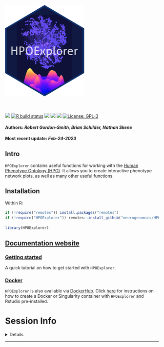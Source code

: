 <img src= 'https://github.com/neurogenomics/HPOExplorer/raw/master/inst/hex/hex.png' height= '300' ><br><br><br><br>
[![](https://img.shields.io/badge/devel%20version-0.99.5-black.svg)](https://github.com/neurogenomics/HPOExplorer)
[![R build
status](https://github.com/neurogenomics/HPOExplorer/workflows/rworkflows/badge.svg)](https://github.com/neurogenomics/HPOExplorer/actions)
[![](https://img.shields.io/github/last-commit/neurogenomics/HPOExplorer.svg)](https://github.com/neurogenomics/HPOExplorer/commits/master)
[![](https://img.shields.io/github/languages/code-size/neurogenomics/HPOExplorer.svg)](https://github.com/neurogenomics/HPOExplorer)
[![](https://codecov.io/gh/neurogenomics/HPOExplorer/branch/master/graph/badge.svg)](https://codecov.io/gh/neurogenomics/HPOExplorer)
[![License:
GPL-3](https://img.shields.io/badge/license-GPL--3-blue.svg)](https://cran.r-project.org/web/licenses/GPL-3)  
<h4>  
Authors: <i>Robert Gordon-Smith, Brian Schilder, Nathan Skene</i>  
</h4>
<h4>  
Most recent update: <i>Feb-24-2023</i>  
</h4>

## Intro

`HPOExplorer` contains useful functions for working with the [Human
Phenotype Ontology (HPO)](https://hpo.jax.org/app/). It allows you to
create interactive phenotype network plots, as well as many other useful
functions.

## Installation

Within R:

``` r
if (!require("remotes")) install.packages("remotes")
if (!require("HPOExplorer")) remotes::install_github("neurogenomics/HPOExplorer")

library(HPOExplorer)
```

## [Documentation website](https://neurogenomics.github.io/HPOExplorer/)

### [Getting started](https://neurogenomics.github.io/HPOExplorer/articles/HPOExplorer.html)

A quick tutorial on how to get started with `HPOExplorer`.

### [Docker](https://neurogenomics.github.io/HPOExplorer/articles/docker.html)

`HPOExplorer` is also available via
[DockerHub](https://hub.docker.com/repository/docker/neurogenomicslab/hpoexplorer).
Click
[here](https://neurogenomics.github.io/HPOExplorer/articles/docker.html)
for instructions on how to create a Docker or Singularity container with
`HPOExplorer` and Rstudio pre-installed.

# Session Info

<details>

``` r
utils::sessionInfo()
```

    ## R version 4.2.1 (2022-06-23)
    ## Platform: x86_64-apple-darwin17.0 (64-bit)
    ## Running under: macOS Big Sur ... 10.16
    ## 
    ## Matrix products: default
    ## BLAS:   /Library/Frameworks/R.framework/Versions/4.2/Resources/lib/libRblas.0.dylib
    ## LAPACK: /Library/Frameworks/R.framework/Versions/4.2/Resources/lib/libRlapack.dylib
    ## 
    ## locale:
    ## [1] en_US.UTF-8/en_US.UTF-8/en_US.UTF-8/C/en_US.UTF-8/en_US.UTF-8
    ## 
    ## attached base packages:
    ## [1] stats     graphics  grDevices utils     datasets  methods   base     
    ## 
    ## loaded via a namespace (and not attached):
    ##  [1] pillar_1.8.1        compiler_4.2.1      RColorBrewer_1.1-3 
    ##  [4] BiocManager_1.30.19 yulab.utils_0.0.6   tools_4.2.1        
    ##  [7] digest_0.6.31       jsonlite_1.8.4      evaluate_0.20      
    ## [10] lifecycle_1.0.3     tibble_3.1.8        gtable_0.3.1       
    ## [13] pkgconfig_2.0.3     rlang_1.0.6         cli_3.6.0          
    ## [16] rstudioapi_0.14     rvcheck_0.2.1       yaml_2.3.7         
    ## [19] xfun_0.37           fastmap_1.1.0       dplyr_1.1.0        
    ## [22] knitr_1.42          generics_0.1.3      desc_1.4.2         
    ## [25] vctrs_0.5.2         dlstats_0.1.6       rprojroot_2.0.3    
    ## [28] grid_4.2.1          tidyselect_1.2.0    here_1.0.1         
    ## [31] glue_1.6.2          R6_2.5.1            fansi_1.0.4        
    ## [34] rmarkdown_2.20.1    ggplot2_3.4.1       badger_0.2.3       
    ## [37] magrittr_2.0.3      scales_1.2.1        htmltools_0.5.4    
    ## [40] rworkflows_0.99.6   colorspace_2.1-0    utf8_1.2.3         
    ## [43] munsell_0.5.0

</details>
<hr>
